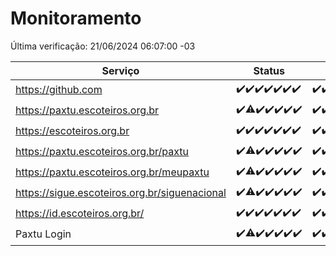 # Monitoramento

Última verificação: 21/06/2024 06:07:00 -03

|Serviço|Status|Últimas 24h|
|---|---|---|
|https://github.com|<span title="2024-06-14: OK=24">✔️</span><span title="2024-06-15: OK=24">✔️</span><span title="2024-06-16: OK=24">✔️</span><span title="2024-06-17: OK=24">✔️</span><span title="2024-06-18: OK=24">✔️</span><span title="2024-06-19: OK=24">✔️</span><span title="2024-06-20: OK=9">✔️</span>|<span title="20/06/2024 06:08:00 -03 : 200">✔️</span><span title="20/06/2024 07:07:00 -03 : 200">✔️</span><span title="20/06/2024 08:05:00 -03 : 200">✔️</span><span title="20/06/2024 09:12:00 -03 : 200">✔️</span><span title="20/06/2024 10:09:00 -03 : 200">✔️</span><span title="20/06/2024 11:06:00 -03 : 200">✔️</span><span title="20/06/2024 12:07:00 -03 : 200">✔️</span><span title="20/06/2024 13:09:00 -03 : 200">✔️</span><span title="20/06/2024 14:06:00 -03 : 200">✔️</span><span title="20/06/2024 15:10:00 -03 : 200">✔️</span><span title="20/06/2024 16:06:00 -03 : 200">✔️</span><span title="20/06/2024 17:07:00 -03 : 200">✔️</span><span title="20/06/2024 18:06:00 -03 : 200">✔️</span><span title="20/06/2024 19:06:00 -03 : 200">✔️</span><span title="20/06/2024 20:08:00 -03 : 200">✔️</span><span title="20/06/2024 21:32:00 -03 : 200">✔️</span><span title="20/06/2024 22:52:00 -03 : 200">✔️</span><span title="20/06/2024 23:24:00 -03 : 200">✔️</span><span title="21/06/2024 00:07:00 -03 : 200">✔️</span><span title="21/06/2024 01:09:00 -03 : 200">✔️</span><span title="21/06/2024 02:08:00 -03 : 200">✔️</span><span title="21/06/2024 03:10:00 -03 : 200">✔️</span><span title="21/06/2024 04:07:00 -03 : 200">✔️</span><span title="21/06/2024 05:10:00 -03 : 200">✔️</span><span title="21/06/2024 06:07:00 -03 : 200">✔️</span>|
|https://paxtu.escoteiros.org.br|<span title="2024-06-14: OK=24">✔️</span><span title="2024-06-15: OK=23, Falhas=1">⚠️</span><span title="2024-06-16: OK=24">✔️</span><span title="2024-06-17: OK=24">✔️</span><span title="2024-06-18: OK=24">✔️</span><span title="2024-06-19: OK=24">✔️</span><span title="2024-06-20: OK=9">✔️</span>|<span title="20/06/2024 06:08:00 -03 : 200">✔️</span><span title="20/06/2024 07:07:00 -03 : 200">✔️</span><span title="20/06/2024 08:05:00 -03 : 200">✔️</span><span title="20/06/2024 09:12:00 -03 : 200">✔️</span><span title="20/06/2024 10:09:00 -03 : 200">✔️</span><span title="20/06/2024 11:06:00 -03 : 200">✔️</span><span title="20/06/2024 12:07:00 -03 : 200">✔️</span><span title="20/06/2024 13:09:00 -03 : 200">✔️</span><span title="20/06/2024 14:06:00 -03 : 200">✔️</span><span title="20/06/2024 15:10:00 -03 : 200">✔️</span><span title="20/06/2024 16:06:00 -03 : 200">✔️</span><span title="20/06/2024 17:07:00 -03 : 200">✔️</span><span title="20/06/2024 18:06:00 -03 : 200">✔️</span><span title="20/06/2024 19:06:00 -03 : 200">✔️</span><span title="20/06/2024 20:08:00 -03 : 200">✔️</span><span title="20/06/2024 21:32:00 -03 : 200">✔️</span><span title="20/06/2024 22:52:00 -03 : 200">✔️</span><span title="20/06/2024 23:24:00 -03 : 200">✔️</span><span title="21/06/2024 00:07:00 -03 : 200">✔️</span><span title="21/06/2024 01:09:00 -03 : 200">✔️</span><span title="21/06/2024 02:08:00 -03 : 200">✔️</span><span title="21/06/2024 03:10:00 -03 : 200">✔️</span><span title="21/06/2024 04:07:00 -03 : 200">✔️</span><span title="21/06/2024 05:10:00 -03 : 200">✔️</span><span title="21/06/2024 06:07:00 -03 : 200">✔️</span>|
|https://escoteiros.org.br|<span title="2024-06-14: OK=24">✔️</span><span title="2024-06-15: OK=24">✔️</span><span title="2024-06-16: OK=24">✔️</span><span title="2024-06-17: OK=24">✔️</span><span title="2024-06-18: OK=24">✔️</span><span title="2024-06-19: OK=24">✔️</span><span title="2024-06-20: OK=9">✔️</span>|<span title="20/06/2024 06:08:00 -03 : 200">✔️</span><span title="20/06/2024 07:07:00 -03 : 200">✔️</span><span title="20/06/2024 08:05:00 -03 : 200">✔️</span><span title="20/06/2024 09:12:00 -03 : 200">✔️</span><span title="20/06/2024 10:09:00 -03 : 200">✔️</span><span title="20/06/2024 11:06:00 -03 : 200">✔️</span><span title="20/06/2024 12:07:00 -03 : 200">✔️</span><span title="20/06/2024 13:09:00 -03 : 200">✔️</span><span title="20/06/2024 14:06:00 -03 : 200">✔️</span><span title="20/06/2024 15:10:00 -03 : 200">✔️</span><span title="20/06/2024 16:06:00 -03 : 200">✔️</span><span title="20/06/2024 17:07:00 -03 : 200">✔️</span><span title="20/06/2024 18:06:00 -03 : 200">✔️</span><span title="20/06/2024 19:06:00 -03 : 200">✔️</span><span title="20/06/2024 20:08:00 -03 : 200">✔️</span><span title="20/06/2024 21:32:00 -03 : 200">✔️</span><span title="20/06/2024 22:52:00 -03 : 200">✔️</span><span title="20/06/2024 23:24:00 -03 : 200">✔️</span><span title="21/06/2024 00:07:00 -03 : 200">✔️</span><span title="21/06/2024 01:09:00 -03 : 200">✔️</span><span title="21/06/2024 02:08:00 -03 : 200">✔️</span><span title="21/06/2024 03:10:00 -03 : 200">✔️</span><span title="21/06/2024 04:07:00 -03 : 200">✔️</span><span title="21/06/2024 05:10:00 -03 : 200">✔️</span><span title="21/06/2024 06:07:00 -03 : 200">✔️</span>|
|https://paxtu.escoteiros.org.br/paxtu|<span title="2024-06-14: OK=24">✔️</span><span title="2024-06-15: OK=23, Falhas=1">⚠️</span><span title="2024-06-16: OK=24">✔️</span><span title="2024-06-17: OK=24">✔️</span><span title="2024-06-18: OK=24">✔️</span><span title="2024-06-19: OK=24">✔️</span><span title="2024-06-20: OK=9">✔️</span>|<span title="20/06/2024 06:08:00 -03 : 200">✔️</span><span title="20/06/2024 07:07:00 -03 : 200">✔️</span><span title="20/06/2024 08:05:00 -03 : 200">✔️</span><span title="20/06/2024 09:12:00 -03 : 200">✔️</span><span title="20/06/2024 10:09:00 -03 : 200">✔️</span><span title="20/06/2024 11:06:00 -03 : 200">✔️</span><span title="20/06/2024 12:07:00 -03 : 200">✔️</span><span title="20/06/2024 13:09:00 -03 : 200">✔️</span><span title="20/06/2024 14:06:00 -03 : 200">✔️</span><span title="20/06/2024 15:10:00 -03 : 200">✔️</span><span title="20/06/2024 16:06:00 -03 : 200">✔️</span><span title="20/06/2024 17:07:00 -03 : 200">✔️</span><span title="20/06/2024 18:06:00 -03 : 200">✔️</span><span title="20/06/2024 19:06:00 -03 : 200">✔️</span><span title="20/06/2024 20:08:00 -03 : 200">✔️</span><span title="20/06/2024 21:32:00 -03 : 200">✔️</span><span title="20/06/2024 22:52:00 -03 : 200">✔️</span><span title="20/06/2024 23:24:00 -03 : 200">✔️</span><span title="21/06/2024 00:07:00 -03 : 200">✔️</span><span title="21/06/2024 01:09:00 -03 : 200">✔️</span><span title="21/06/2024 02:08:00 -03 : 200">✔️</span><span title="21/06/2024 03:10:00 -03 : 200">✔️</span><span title="21/06/2024 04:07:00 -03 : 200">✔️</span><span title="21/06/2024 05:10:00 -03 : 200">✔️</span><span title="21/06/2024 06:07:00 -03 : 200">✔️</span>|
|https://paxtu.escoteiros.org.br/meupaxtu|<span title="2024-06-14: OK=24">✔️</span><span title="2024-06-15: OK=23, Falhas=1">⚠️</span><span title="2024-06-16: OK=24">✔️</span><span title="2024-06-17: OK=24">✔️</span><span title="2024-06-18: OK=24">✔️</span><span title="2024-06-19: OK=24">✔️</span><span title="2024-06-20: OK=9">✔️</span>|<span title="20/06/2024 06:08:00 -03 : 200">✔️</span><span title="20/06/2024 07:07:00 -03 : 200">✔️</span><span title="20/06/2024 08:05:00 -03 : 200">✔️</span><span title="20/06/2024 09:12:00 -03 : 200">✔️</span><span title="20/06/2024 10:09:00 -03 : 200">✔️</span><span title="20/06/2024 11:06:00 -03 : 200">✔️</span><span title="20/06/2024 12:07:00 -03 : 200">✔️</span><span title="20/06/2024 13:09:00 -03 : 200">✔️</span><span title="20/06/2024 14:06:00 -03 : 200">✔️</span><span title="20/06/2024 15:10:00 -03 : 200">✔️</span><span title="20/06/2024 16:06:00 -03 : 200">✔️</span><span title="20/06/2024 17:07:00 -03 : 200">✔️</span><span title="20/06/2024 18:06:00 -03 : 200">✔️</span><span title="20/06/2024 19:06:00 -03 : 200">✔️</span><span title="20/06/2024 20:08:00 -03 : 200">✔️</span><span title="20/06/2024 21:32:00 -03 : 200">✔️</span><span title="20/06/2024 22:52:00 -03 : 200">✔️</span><span title="20/06/2024 23:24:00 -03 : 200">✔️</span><span title="21/06/2024 00:07:00 -03 : 200">✔️</span><span title="21/06/2024 01:09:00 -03 : 200">✔️</span><span title="21/06/2024 02:08:00 -03 : 200">✔️</span><span title="21/06/2024 03:10:00 -03 : 200">✔️</span><span title="21/06/2024 04:07:00 -03 : 200">✔️</span><span title="21/06/2024 05:10:00 -03 : 200">✔️</span><span title="21/06/2024 06:07:00 -03 : 200">✔️</span>|
|https://sigue.escoteiros.org.br/siguenacional|<span title="2024-06-14: OK=24">✔️</span><span title="2024-06-15: OK=23, Falhas=1">⚠️</span><span title="2024-06-16: OK=24">✔️</span><span title="2024-06-17: OK=24">✔️</span><span title="2024-06-18: OK=24">✔️</span><span title="2024-06-19: OK=24">✔️</span><span title="2024-06-20: OK=9">✔️</span>|<span title="20/06/2024 06:08:00 -03 : 200">✔️</span><span title="20/06/2024 07:07:00 -03 : 200">✔️</span><span title="20/06/2024 08:05:00 -03 : 200">✔️</span><span title="20/06/2024 09:12:00 -03 : 200">✔️</span><span title="20/06/2024 10:09:00 -03 : 200">✔️</span><span title="20/06/2024 11:06:00 -03 : 200">✔️</span><span title="20/06/2024 12:07:00 -03 : 200">✔️</span><span title="20/06/2024 13:09:00 -03 : 200">✔️</span><span title="20/06/2024 14:06:00 -03 : 200">✔️</span><span title="20/06/2024 15:10:00 -03 : 200">✔️</span><span title="20/06/2024 16:06:00 -03 : 200">✔️</span><span title="20/06/2024 17:07:00 -03 : 200">✔️</span><span title="20/06/2024 18:06:00 -03 : 200">✔️</span><span title="20/06/2024 19:06:00 -03 : 200">✔️</span><span title="20/06/2024 20:08:00 -03 : 200">✔️</span><span title="20/06/2024 21:32:00 -03 : 200">✔️</span><span title="20/06/2024 22:52:00 -03 : 200">✔️</span><span title="20/06/2024 23:24:00 -03 : 200">✔️</span><span title="21/06/2024 00:07:00 -03 : 200">✔️</span><span title="21/06/2024 01:09:00 -03 : 200">✔️</span><span title="21/06/2024 02:08:00 -03 : 200">✔️</span><span title="21/06/2024 03:10:00 -03 : 200">✔️</span><span title="21/06/2024 04:07:00 -03 : 200">✔️</span><span title="21/06/2024 05:10:00 -03 : 200">✔️</span><span title="21/06/2024 06:07:00 -03 : 200">✔️</span>|
|https://id.escoteiros.org.br/|<span title="2024-06-14: OK=24">✔️</span><span title="2024-06-15: OK=24">✔️</span><span title="2024-06-16: OK=24">✔️</span><span title="2024-06-17: OK=24">✔️</span><span title="2024-06-18: OK=24">✔️</span><span title="2024-06-19: OK=24">✔️</span><span title="2024-06-20: OK=9">✔️</span>|<span title="20/06/2024 06:08:00 -03 : 200">✔️</span><span title="20/06/2024 07:07:00 -03 : 200">✔️</span><span title="20/06/2024 08:05:00 -03 : 200">✔️</span><span title="20/06/2024 09:12:00 -03 : 200">✔️</span><span title="20/06/2024 10:09:00 -03 : 200">✔️</span><span title="20/06/2024 11:06:00 -03 : 200">✔️</span><span title="20/06/2024 12:07:00 -03 : 200">✔️</span><span title="20/06/2024 13:09:00 -03 : 200">✔️</span><span title="20/06/2024 14:06:00 -03 : 200">✔️</span><span title="20/06/2024 15:10:00 -03 : 200">✔️</span><span title="20/06/2024 16:06:00 -03 : 200">✔️</span><span title="20/06/2024 17:07:00 -03 : 200">✔️</span><span title="20/06/2024 18:06:00 -03 : 200">✔️</span><span title="20/06/2024 19:06:00 -03 : 200">✔️</span><span title="20/06/2024 20:08:00 -03 : 200">✔️</span><span title="20/06/2024 21:32:00 -03 : 200">✔️</span><span title="20/06/2024 22:52:00 -03 : 200">✔️</span><span title="20/06/2024 23:24:00 -03 : 200">✔️</span><span title="21/06/2024 00:07:00 -03 : 200">✔️</span><span title="21/06/2024 01:09:00 -03 : 200">✔️</span><span title="21/06/2024 02:08:00 -03 : 200">✔️</span><span title="21/06/2024 03:10:00 -03 : 200">✔️</span><span title="21/06/2024 04:07:00 -03 : 200">✔️</span><span title="21/06/2024 05:10:00 -03 : 200">✔️</span><span title="21/06/2024 06:07:00 -03 : 200">✔️</span>|
|Paxtu Login|<span title="2024-06-14: OK=24">✔️</span><span title="2024-06-15: OK=23, Falhas=1">⚠️</span><span title="2024-06-16: OK=24">✔️</span><span title="2024-06-17: OK=24">✔️</span><span title="2024-06-18: OK=24">✔️</span><span title="2024-06-19: OK=24">✔️</span><span title="2024-06-20: OK=9">✔️</span>|<span title="20/06/2024 06:08:00 -03 : 200">✔️</span><span title="20/06/2024 07:07:00 -03 : 200">✔️</span><span title="20/06/2024 08:05:00 -03 : 200">✔️</span><span title="20/06/2024 09:12:00 -03 : 200">✔️</span><span title="20/06/2024 10:09:00 -03 : 200">✔️</span><span title="20/06/2024 11:06:00 -03 : 200">✔️</span><span title="20/06/2024 12:07:00 -03 : 200">✔️</span><span title="20/06/2024 13:09:00 -03 : 200">✔️</span><span title="20/06/2024 14:06:00 -03 : 200">✔️</span><span title="20/06/2024 15:10:00 -03 : 200">✔️</span><span title="20/06/2024 16:06:00 -03 : 200">✔️</span><span title="20/06/2024 17:07:00 -03 : 200">✔️</span><span title="20/06/2024 18:06:00 -03 : 200">✔️</span><span title="20/06/2024 19:06:00 -03 : 200">✔️</span><span title="20/06/2024 20:08:00 -03 : 200">✔️</span><span title="20/06/2024 21:32:00 -03 : 200">✔️</span><span title="20/06/2024 22:52:00 -03 : 200">✔️</span><span title="20/06/2024 23:24:00 -03 : 200">✔️</span><span title="21/06/2024 00:07:00 -03 : 200">✔️</span><span title="21/06/2024 01:09:00 -03 : 200">✔️</span><span title="21/06/2024 02:08:00 -03 : 200">✔️</span><span title="21/06/2024 03:10:00 -03 : 200">✔️</span><span title="21/06/2024 04:07:00 -03 : 200">✔️</span><span title="21/06/2024 05:10:00 -03 : 200">✔️</span><span title="21/06/2024 06:07:00 -03 : 200">✔️</span>|
